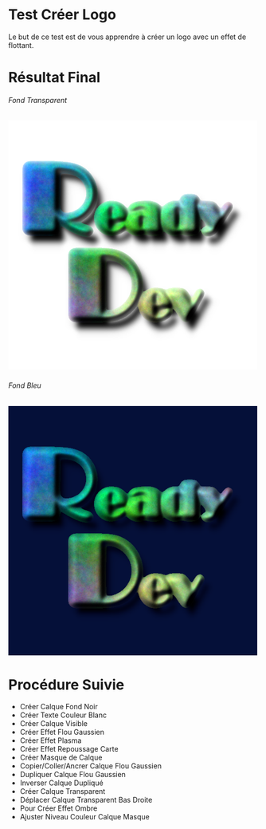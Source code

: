 # Test Créer Logo 

Le but de ce test est de vous apprendre à créer un logo avec un effet de flottant.  

# Résultat Final

###### Fond Transparent
![Logo.png](https://raw.githubusercontent.com/gkesse/ReadyGimp/master/Logo/Logo.png)

###### Fond Bleu
![Logo2.png](https://raw.githubusercontent.com/gkesse/ReadyGimp/master/Logo/Logo2.png)

# Procédure Suivie

* Créer Calque Fond Noir
* Créer Texte Couleur Blanc
* Créer Calque Visible
* Créer Effet Flou Gaussien
* Créer Effet Plasma
* Créer Effet Repoussage Carte
* Créer Masque de Calque
* Copier/Coller/Ancrer Calque Flou Gaussien
* Dupliquer Calque Flou Gaussien
* Inverser Calque Dupliqué
* Créer Calque Transparent
* Déplacer Calque Transparent Bas Droite
* Pour Créer Effet Ombre
* Ajuster Niveau Couleur Calque Masque
